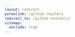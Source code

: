 ```yaml
---
layout: redirect
permalink: /github-teachers
redirect_to: /github-teachers/
sitemap:
  exclude: true
---
```

